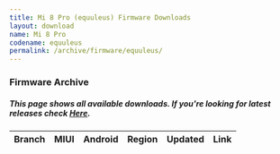```yaml
---
title: Mi 8 Pro (equuleus) Firmware Downloads
layout: download
name: Mi 8 Pro
codename: equuleus
permalink: /archive/firmware/equuleus/
---
```


### Firmware Archive
##### This page shows all available downloads. If you're looking for latest releases check [Here](/firmware/equuleus/).

<div class="table-responsive-md" id="table-wrapper">
<table id="firmware" class="compact table table-striped table-hover table-sm">
    <thead class="thead-dark">
        <tr>
            <th>Branch</th>
            <th>MIUI</th>
            <th>Android</th>
            <th>Region</th>
            <th>Updated</th>
            <th>Link</th>
        </tr>
    </thead>
    <script>loadFirmwareDownloads('equuleus', 'full')</script>
</table>
</div>
